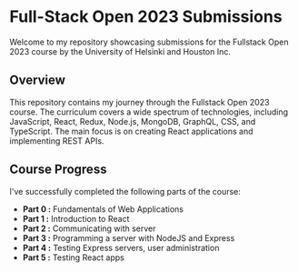# Full-Stack Open 2023 Submissions

Welcome to my repository showcasing submissions for the Fullstack Open 2023 course by the University of Helsinki and Houston Inc.

## Overview

This repository contains my journey through the Fullstack Open 2023 course. The curriculum covers a wide spectrum of technologies, including JavaScript, React, Redux, Node.js, MongoDB, GraphQL, CSS, and TypeScript. The main focus is on creating React applications and implementing REST APIs.

## Course Progress

I've successfully completed the following parts of the course:

- **Part 0 :** Fundamentals of Web Applications
- **Part 1 :** Introduction to React
- **Part 2 :** Communicating with server
- **Part 3 :** Programming a server with NodeJS and Express
- **Part 4 :** Testing Express servers, user administration
- **Part 5 :** Testing React apps
